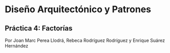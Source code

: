 # Diseño Arquitectónico y Patrones
## Práctica 4: Factorías

Por Joan Marc Perea Llodrá, Rebeca Rodríguez Rodríguez y Enrique Suárez Hernández
